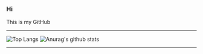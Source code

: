 ### Hi

This is my GitHub

----
![Top Langs](https://github-readme-stats.vercel.app/api/top-langs/?username=SanJJ1&hide=html,jupyter%20notebook)
![Anurag's github stats](https://github-readme-stats.vercel.app/api?username=SanJJ1&count_private=true&show_icons=true&hide=stars,prs&hide_rank=true)

----




<!--
**SanJJ1/SanJJ1** is a ✨ _special_ ✨ repository because its `README.md` (this file) appears on your GitHub profile.

Here are some ideas to get you started:

- 🔭 I’m currently working on ...
- 🌱 I’m currently learning ...
- 👯 I’m looking to collaborate on ...
- 🤔 I’m looking for help with ...
- 💬 Ask me about ...
- 📫 How to reach me: ...
- 😄 Pronouns: ...
- ⚡ Fun fact: ...
-->
